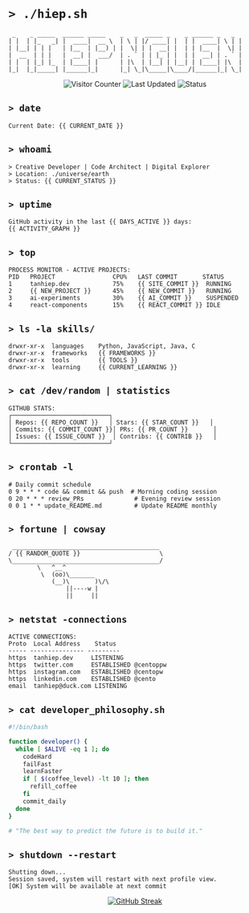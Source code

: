 # `> ./hiep.sh`

```
 _    _ _____  ______ _____    _   _  _____ _    _ ______ _   _ 
| |  | |_   _| |  ____|  __ \  | \ | |/ ____| |  | |  ____| \ | |
| |__| | | |   | |__  | |__) | |  \| | |  __| |  | | |__  |  \| |
|  __  | | |   |  __| |  ___/  | . ` | | |_ | |  | |  __| | . ` |
| |  | |_| |_  | |____| |      | |\  | |__| | |__| | |____| |\  |
|_|  |_|_____| |______|_|      |_| \_|\_____|\____/|______|_| \_|
```

<div align="center">
  
![Visitor Counter](https://komarev.com/ghpvc/?username=centopw&style=flat-square&color=grey&label=VISITORS)
![Last Updated](https://img.shields.io/github/last-commit/centopw/centopw?label=LAST%20UPDATED&style=flat-square)
![Status](https://img.shields.io/badge/STATUS-ONLINE-brightgreen?style=flat-square)

</div>

## `> date`
```
Current Date: {{ CURRENT_DATE }}
```

## `> whoami`
```
> Creative Developer | Code Architect | Digital Explorer
> Location: ./universe/earth
> Status: {{ CURRENT_STATUS }}
```

## `> uptime`
```
GitHub activity in the last {{ DAYS_ACTIVE }} days:
{{ ACTIVITY_GRAPH }}
```

## `> top`
```
PROCESS MONITOR - ACTIVE PROJECTS:
PID   PROJECT                CPU%   LAST COMMIT       STATUS
1     tanhiep.dev            75%    {{ SITE_COMMIT }}  RUNNING
2     {{ NEW_PROJECT }}      45%    {{ NEW_COMMIT }}   RUNNING
3     ai-experiments         30%    {{ AI_COMMIT }}    SUSPENDED
4     react-components       15%    {{ REACT_COMMIT }} IDLE
```

## `> ls -la skills/`
```
drwxr-xr-x  languages    Python, JavaScript, Java, C
drwxr-xr-x  frameworks   {{ FRAMEWORKS }}
drwxr-xr-x  tools        {{ TOOLS }}
drwxr-xr-x  learning     {{ CURRENT_LEARNING }}
```

## `> cat /dev/random | statistics`
```
GITHUB STATS:
┌───────────────────────────┐
│ Repos: {{ REPO_COUNT }}   │ Stars: {{ STAR_COUNT }}   │
│ Commits: {{ COMMIT_COUNT }}│ PRs: {{ PR_COUNT }}       │
│ Issues: {{ ISSUE_COUNT }}  │ Contribs: {{ CONTRIB }}   │
└───────────────────────────┘
```

## `> crontab -l`
```
# Daily commit schedule
0 9 * * * code && commit && push  # Morning coding session
0 20 * * * review_PRs              # Evening review session
0 0 1 * * update_README.md         # Update README monthly
```

## `> fortune | cowsay`
```
 _________________________________________
/ {{ RANDOM_QUOTE }}                      \
\_________________________________________/
        \   ^__^
         \  (oo)\_______
            (__)\       )\/\
                ||----w |
                ||     ||
```

## `> netstat -connections`
```
ACTIVE CONNECTIONS:
Proto  Local Address    Status
----- --------------- ---------
https  tanhiep.dev     LISTENING
https  twitter.com     ESTABLISHED @centoppw
https  instagram.com   ESTABLISHED @centopw
https  linkedin.com    ESTABLISHED @cento
email  tanhiep@duck.com LISTENING
```

## `> cat developer_philosophy.sh`
```bash
#!/bin/bash

function developer() {
  while [ $ALIVE -eq 1 ]; do
    codeHard
    failFast
    learnFaster
    if [ $(coffee_level) -lt 10 ]; then
      refill_coffee
    fi
    commit_daily
  done
}

# "The best way to predict the future is to build it."
```

## `> shutdown --restart`
```
Shutting down...
Session saved, system will restart with next profile view.
[OK] System will be available at next commit
```

<div align="center">
  
[![GitHub Streak](https://streak-stats.demolab.com?user=centopw&theme=dark&hide_border=true&date_format=j%20M%5B%20Y%5D&mode=weekly)](https://github.com/centopw)

</div>

<!-- 
GITHUB ACTIONS SETUP:
This README is automatically updated daily with:
1. Current date and status message
2. Recent GitHub activity statistics
3. Latest project commits
4. Current languages and tools from repos
5. Random developer quotes
6. Real-time GitHub stats

See .github/workflows/update-readme.yml for implementation
-->
